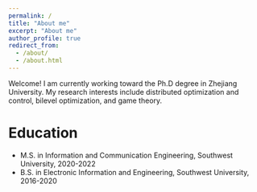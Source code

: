```yaml
---
permalink: /
title: "About me"
excerpt: "About me"
author_profile: true
redirect_from: 
  - /about/
  - /about.html
---
```


Welcome! I am currently  working toward the Ph.D degree in Zhejiang University.  My research interests include distributed optimization and control, bilevel optimization, and game theory.

Education
======

* M.S. in Information and Communication Engineering, Southwest University, 2020-2022
* B.S. in Electronic Information and Engineering, Southwest University, 2016-2020


